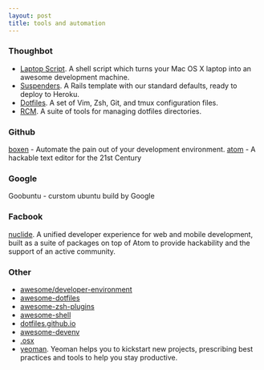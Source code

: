 ```yaml
---
layout: post
title: tools and automation
---
```


### Thoughbot
 - [Laptop Script](http://github.com/thoughtbot/laptop). A shell script which turns your Mac OS X laptop into an awesome development machine.
 - [Suspenders](http://github.com/thoughtbot/suspenders). A Rails template with our standard defaults, ready to deploy to Heroku.
 - [Dotfiles](http://github.com/thoughtbot/dotfiles). A set of Vim, Zsh, Git, and tmux configuration files.
 - [RCM](http://github.com/thoughtbot/rcm). A suite of tools for managing dotfiles directories.

### Github
[boxen](https://github.com/boxen) - Automate the pain out of your development environment.
[atom](https://atom.io/) - A hackable text editor for the 21st Century

### Google
Goobuntu - curstom ubuntu build by Google

### Facbook
[nuclide](http://nuclide.io/). A unified developer experience for web and mobile development, built as a suite of packages on top of Atom to provide hackability and the support of an active community.

### Other
 - [awesome/developer-environment](https://github.com/sindresorhus/awesome#developer-environment)
 - [awesome-dotfiles](https://github.com/webpro/awesome-dotfiles)
 - [awesome-zsh-plugins](https://github.com/unixorn/awesome-zsh-plugins)
 - [awesome-shell](https://github.com/alebcay/awesome-shell)
 - [dotfiles.github.io](http://dotfiles.github.io/)
 - [awesome-devenv](https://github.com/jondot/awesome-devenv)
 - [.osx](https://github.com/mathiasbynens/dotfiles/blob/master/.osx)
 - [yeoman](http://yeoman.io/). Yeoman helps you to kickstart new projects, prescribing best practices and tools to help you stay productive.
